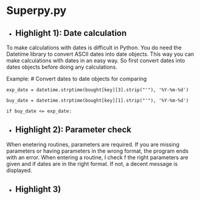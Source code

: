 # Superpy.py

* ## Highlight 1): Date calculation
To make calculations with dates is difficult in Python. You do need the Datetime library to convert ASCII dates into date objects. This way you can make calculations with dates in an easy way. So first convert dates into dates objects before doing any calculations.

Example:
	# Convert dates to date objects for comparing
	
	exp_date = datetime.strptime(bought[key][3].strip("'"), '%Y-%m-%d')
	
	buy_date = datetime.strptime(bought[key][1].strip("'"), '%Y-%m-%d')

	if buy_date <= exp_date:

* ## Highlight 2): Parameter check
When enetering routines, parameters are required. If you are missing parameters or having parameters in the wrong format, the program ends with an error. When entering a routine, I check f the right parameters are given and if dates are in the right format. If not, a decent message is displayed.

* ## Highlight 3)



